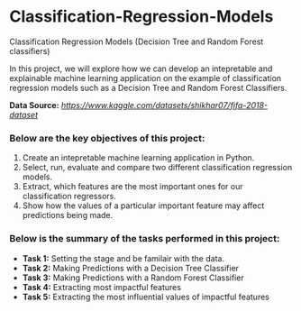 # Classification-Regression-Models
Classification Regression Models (Decision Tree and Random Forest classifiers)

In this project, we will explore how we can develop an intepretable and explainable machine learning application on the example of classification regression models such
as a Decision Tree and Random Forest Classifiers.

 __Data Source:__ *https://www.kaggle.com/datasets/shikhar07/fifa-2018-dataset*


### Below are the key objectives of this project:
1.	Create an intepretable machine learning application in Python.
2.	Select, run, evaluate and compare two different classification regression models.
3.	Extract, which features are the most important ones for our classification regressors.
4.	Show how the values of a particular important feature may affect predictions being made.


### Below is the summary of the tasks performed in this project:
- __Task 1:__ Setting the stage and be familair with the data.
- __Task 2:__ Making Predictions with a Decision Tree Classifier
- __Task 3:__ Making Predictions with a Random Forest Classifier
- __Task 4:__ Extracting most impactful features
- __Task 5:__ Extracting the most influential values of impactful features

